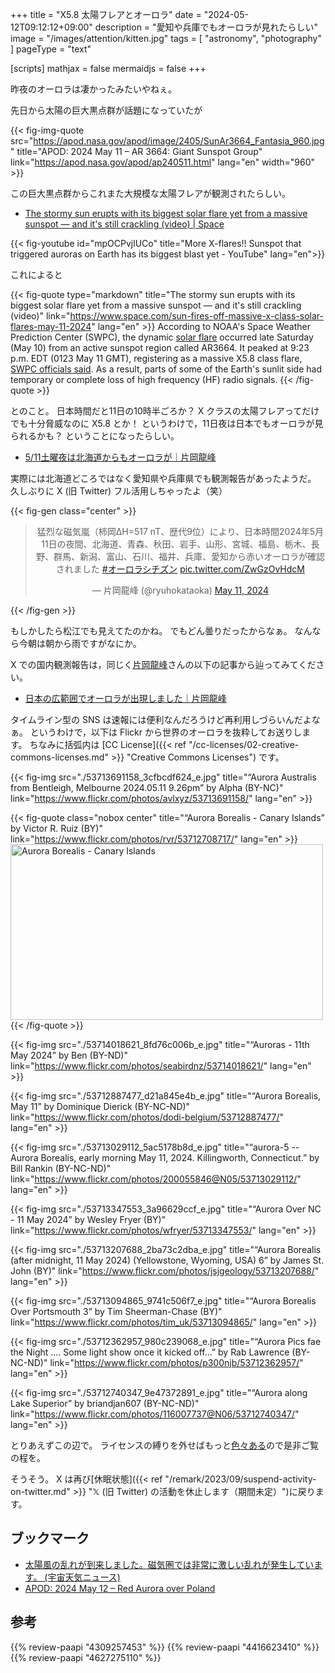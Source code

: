 +++
title = "X5.8 太陽フレアとオーロラ"
date =  "2024-05-12T09:12:12+09:00"
description = "愛知や兵庫でもオーロラが見れたらしい"
image = "/images/attention/kitten.jpg"
tags = [ "astronomy", "photography" ]
pageType = "text"

[scripts]
  mathjax = false
  mermaidjs = false
+++

昨夜のオーロラは凄かったみたいやねぇ。

先日から太陽の巨大黒点群が話題になっていたが

{{< fig-img-quote src="https://apod.nasa.gov/apod/image/2405/SunAr3664_Fantasia_960.jpg" title="APOD: 2024 May 11 – AR 3664: Giant Sunspot Group" link="https://apod.nasa.gov/apod/ap240511.html" lang="en" width="960" >}}

この巨大黒点群からこれまた大規模な太陽フレアが観測されたらしい。

- [The stormy sun erupts with its biggest solar flare yet from a massive sunspot — and it's still crackling (video) | Space](https://www.space.com/sun-fires-off-massive-x-class-solar-flares-may-11-2024)

{{< fig-youtube id="mpOCPvjlUCo" title="More X-flares!! Sunspot that triggered auroras on Earth has its biggest blast yet - YouTube" lang="en">}}

これによると

{{< fig-quote type="markdown" title="The stormy sun erupts with its biggest solar flare yet from a massive sunspot — and it's still crackling (video)" link="https://www.space.com/sun-fires-off-massive-x-class-solar-flares-may-11-2024" lang="en" >}}
According to NOAA's Space Weather Prediction Center (SWPC), the dynamic [solar flare](https://www.space.com/solar-flares-effects-classification-formation) occurred late Saturday (May 10) from an active sunspot region called AR3664. It peaked at 9:23 p.m. EDT (0123 May 11 GMT), registering as a massive X5.8 class flare, [SWPC officials said](https://www.swpc.noaa.gov/news/yet-another-x-class-flare). As a result, parts of some of the Earth's sunlit side had temporary or complete loss of high frequency (HF) radio signals.
{{< /fig-quote >}}

とのこと。
日本時間だと11日の10時半ごろか？ X クラスの太陽フレアってだけでも十分脅威なのに X5.8 とか！
というわけで，11日夜は日本でもオーロラが見られるかも？ ということになったらしい。

- [5/11土曜夜は北海道からもオーロラが｜片岡龍峰](https://note.com/ryuhokataoka/n/nbd55ba6514ad)

実際には北海道どころではなく愛知県や兵庫県でも観測報告があったようだ。
久しぶりに X (旧 Twitter) フル活用しちゃったよ（笑）

{{< fig-gen class="center" >}}
<blockquote class="twitter-tweet" align="center"><p lang="ja" dir="ltr">猛烈な磁気嵐（柿岡ΔH=517 nT、歴代9位）により、日本時間2024年5月11日の夜間、北海道、青森、秋田、岩手、山形、宮城、福島、栃木、長野、群馬、新潟、富山、石川、福井、兵庫、愛知から赤いオーロラが確認されました <a href="https://twitter.com/hashtag/%E3%82%AA%E3%83%BC%E3%83%AD%E3%83%A9%E3%82%B7%E3%83%81%E3%82%BA%E3%83%B3?src=hash&amp;ref_src=twsrc%5Etfw">#オーロラシチズン</a> <a href="https://t.co/ZwGzOvHdcM">pic.twitter.com/ZwGzOvHdcM</a></p>&mdash; 片岡龍峰 (@ryuhokataoka) <a href="https://twitter.com/ryuhokataoka/status/1789408017261478135?ref_src=twsrc%5Etfw">May 11, 2024</a></blockquote> <script async src="https://platform.twitter.com/widgets.js" charset="utf-8"></script>
{{< /fig-gen >}}

もしかしたら松江でも見えてたのかね。
でもどん曇りだったからなぁ。
なんなら今朝は朝から雨ですがなにか。

X での国内観測報告は，同じく[片岡龍峰](https://ryuhokataoka.github.io/notes/)さんの以下の記事から辿ってみてください。

- [日本の広範囲でオーロラが出現しました｜片岡龍峰](https://note.com/ryuhokataoka/n/n8b0b42c4fe3f)

タイムライン型の SNS は速報には便利なんだろうけど再利用しづらいんだよなぁ。
というわけで，以下は Flickr から世界のオーロラを抜粋してお送りします。
ちなみに括弧内は [CC License]({{< ref "/cc-licenses/02-creative-commons-licenses.md" >}} "Creative Commons Licenses") です。

{{< fig-img src="./53713691158_3cfbcdf624_e.jpg" title="“Aurora Australis from Bentleigh, Melbourne 2024.05.11 9.26pm” by Alpha (BY-NC)" link="https://www.flickr.com/photos/avlxyz/53713691158/" lang="en" >}}

{{< fig-quote class="nobox center" title="“Aurora Borealis - Canary Islands” by Victor R. Ruiz (BY)" link="https://www.flickr.com/photos/rvr/53712708717/" lang="en" >}}
<a data-flickr-embed="true" href="https://www.flickr.com/photos/rvr/53712708717/" title="Aurora Borealis - Canary Islands"><img src="https://live.staticflickr.com/31337/53712708717_0bcf49ab92.jpg" width="500" height="281" alt="Aurora Borealis - Canary Islands"/></a><script async src="//embedr.flickr.com/assets/client-code.js" charset="utf-8"></script>
{{< /fig-quote >}}

{{< fig-img src="./53714018621_8fd76c006b_e.jpg" title="“Auroras - 11th May 2024” by Ben (BY-ND)" link="https://www.flickr.com/photos/seabirdnz/53714018621/" lang="en" >}}

{{< fig-img src="./53712887477_d21a845e4b_e.jpg" title="“Aurora Borealis, May 11” by Dominique Dierick (BY-NC-ND)" link="https://www.flickr.com/photos/dodi-belgium/53712887477/" lang="en" >}}

{{< fig-img src="./53713029112_5ac5178b8d_e.jpg" title="“aurora-5 -- Aurora Borealis, early morning May 11, 2024. Killingworth, Connecticut.” by Bill Rankin (BY-NC-ND)" link="https://www.flickr.com/photos/200055846@N05/53713029112/" lang="en" >}}

{{< fig-img src="./53713347553_3a96629ccf_e.jpg" title="“Aurora Over NC - 11 May 2024” by Wesley Fryer (BY)" link="https://www.flickr.com/photos/wfryer/53713347553/" lang="en" >}}

{{< fig-img src="./53713207688_2ba73c2dba_e.jpg" title="“Aurora Borealis (after midnight, 11 May 2024) (Yellowstone, Wyoming, USA) 6” by James St. John (BY)" link="https://www.flickr.com/photos/jsjgeology/53713207688/" lang="en" >}}

{{< fig-img src="./53713094865_9741c506f7_e.jpg" title="“Aurora Borealis Over Portsmouth 3” by Tim Sheerman-Chase (BY)" link="https://www.flickr.com/photos/tim_uk/53713094865/" lang="en" >}}

{{< fig-img src="./53712362957_980c239068_e.jpg" title="“Aurora Pics fae the Night .... Some light show once it kicked off...” by Rab Lawrence (BY-NC-ND)" link="https://www.flickr.com/photos/p300njb/53712362957/" lang="en" >}}

{{< fig-img src="./53712740347_9e47372891_e.jpg" title="“Aurora along Lake Superior” by briandjan607 (BY-NC-ND)" link="https://www.flickr.com/photos/116007737@N06/53712740347/" lang="en" >}}

とりあえずこの辺で。
ライセンスの縛りを外せばもっと[色々ある](https://www.flickr.com/search/?text=aurora&view_all=1&sort=date-taken-desc)ので是非ご覧の程を。

そうそう。
X は再び[休眠状態]({{< ref "/remark/2023/09/suspend-activity-on-twitter.md" >}} "𝕏 (旧 Twitter) の活動を休止します（期間未定）")に戻ります。

## ブックマーク

- [太陽風の乱れが到来しました。磁気圏では非常に激しい乱れが発生しています。 (宇宙天気ニュース)](http://swnews.jp/2024/swnews_2405111411.html)
- [APOD: 2024 May 12 – Red Aurora over Poland](https://apod.nasa.gov/apod/ap240512.html)

## 参考

{{% review-paapi "4309257453" %}} <!-- 天体写真集 KAGAYA 天空の庭 -->
{{% review-paapi "4416623410" %}} <!-- 天文年鑑 2024年版 -->
{{% review-paapi "4627275110" %}} <!-- 天体物理学 -->
